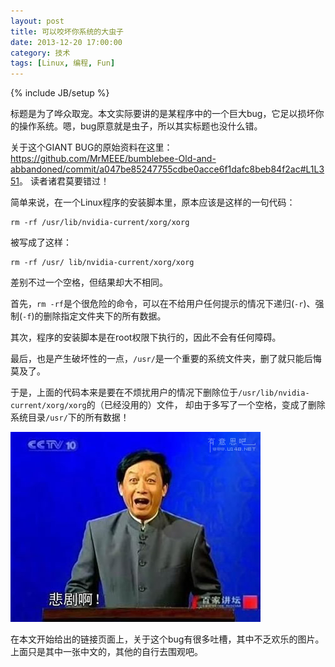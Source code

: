 ```yaml
---
layout: post
title: 可以咬坏你系统的大虫子
date: 2013-12-20 17:00:00
category: 技术
tags: [Linux, 编程, Fun]
---
```

{% include JB/setup %}

标题是为了哗众取宠。本文实际要讲的是某程序中的一个巨大bug，它足以损坏你的操作系统。嗯，bug原意就是虫子，所以其实标题也没什么错。

<!--more-->
关于这个GIANT BUG的原始资料在这里：<https://github.com/MrMEEE/bumblebee-Old-and-abbandoned/commit/a047be85247755cdbe0acce6f1dafc8beb84f2ac#L1L351>。
读者诸君莫要错过！

简单来说，在一个Linux程序的安装脚本里，原本应该是这样的一句代码：

    rm -rf /usr/lib/nvidia-current/xorg/xorg

被写成了这样：

    rm -rf /usr/ lib/nvidia-current/xorg/xorg
    
差别不过一个空格，但结果却大不相同。

首先，`rm -rf`是个很危险的命令，可以在不给用户任何提示的情况下递归(`-r`)、强制(`-f`)的删除指定文件夹下的所有数据。

其次，程序的安装脚本是在root权限下执行的，因此不会有任何障碍。

最后，也是产生破坏性的一点，`/usr/`是一个重要的系统文件夹，删了就只能后悔莫及了。

于是，上面的代码本来是要在不烦扰用户的情况下删除位于`/usr/lib/nvidia-current/xorg/xorg`的（已经没用的）文件，
却由于多写了一个空格，变成了删除系统目录`/usr/`下的所有数据！

![悲剧啊！](/images/2013-12-20-what-a-tragedy.jpeg)

在本文开始给出的链接页面上，关于这个bug有很多吐槽，其中不乏欢乐的图片。上面只是其中一张中文的，其他的自行去围观吧。
